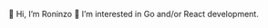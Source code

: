 👋 Hi, I’m Roninzo
👀 I’m interested in Go and/or React development.

<!---
- 👀 I’m interested in ...
- 💞️ I’m looking to collaborate on libraries.
- 📫 How to reach me ...
roninzo/roninzo is a ✨ special ✨ repository because its `README.md` (this file) appears on your GitHub profile.
You can click the Preview link to take a look at your changes.
--->
